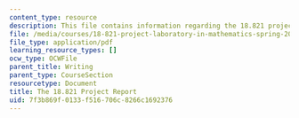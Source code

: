```yaml
---
content_type: resource
description: This file contains information regarding the 18.821 project report.
file: /media/courses/18-821-project-laboratory-in-mathematics-spring-2013/7f3b869f0133f516706c8266c1692376_MIT18_821S13_writingslides.pdf
file_type: application/pdf
learning_resource_types: []
ocw_type: OCWFile
parent_title: Writing
parent_type: CourseSection
resourcetype: Document
title: The 18.821 Project Report
uid: 7f3b869f-0133-f516-706c-8266c1692376
---
```

